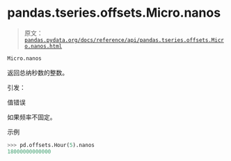 # pandas.tseries.offsets.Micro.nanos

> 原文：[`pandas.pydata.org/docs/reference/api/pandas.tseries.offsets.Micro.nanos.html`](https://pandas.pydata.org/docs/reference/api/pandas.tseries.offsets.Micro.nanos.html)

```py
Micro.nanos
```

返回总纳秒数的整数。

引发：

值错误

如果频率不固定。

示例

```py
>>> pd.offsets.Hour(5).nanos
18000000000000 
```

